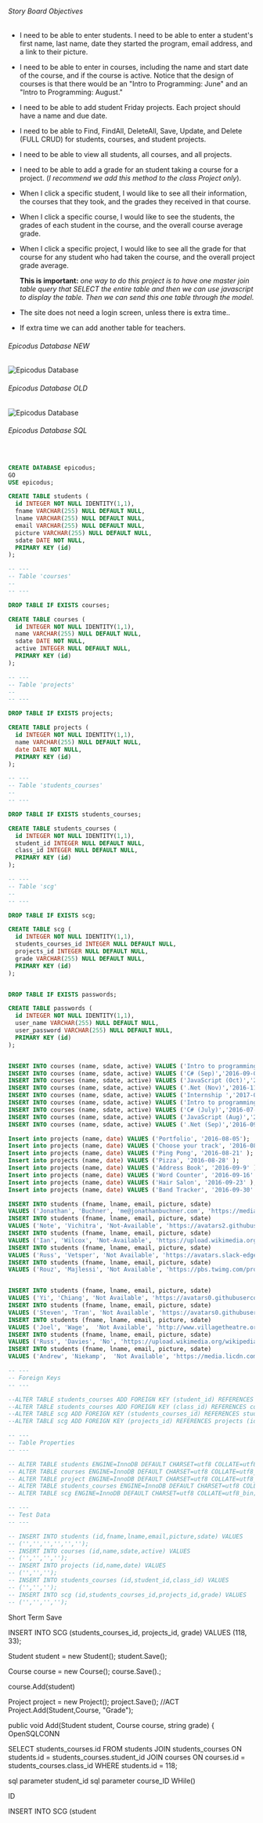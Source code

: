 

###### Story Board Objectives
+ I need to be able to enter students. I need to be able to enter a student's first name, last name, date they started the program, email address, and a link to their picture.
+ I need to be able to enter in courses, including the name and start date of the course, and if the course is active.  Notice that the design of courses is that there would be an "Intro to Programming: June" and an "Intro to Programming: August."
+ I need to be able to add student Friday projects.  Each project should have a name and due date.
+ I need to be able to Find, FindAll, DeleteAll, Save, Update, and Delete (FULL CRUD) for students, courses, and student projects.
+ I need to be able to view all students, all courses, and all projects.
+ I need to be able to add a grade for an student taking a course for a project. (_I recommend we add this method to the class Project only_).
+ When I click a specific student, I would like to see all their information, the courses that they took, and the grades they received in that course.
+ When I click a specific course, I would like to see the students, the grades of each student in the course, and the overall course average grade.
+ When I click a specific project, I would like to see all the grade for that course for any student who had taken the course, and the overall project grade average.

  **This is important:** _one way to do this project is to have one master join table query that SELECT the entire table and then we can use javascript to display the table. Then we can send this one table through the model._
+ The site does not need a login screen, unless there is extra time..
+ If extra time we can add another table for teachers.

###### Epicodus Database NEW
![Epicodus Database](Content/img/EpicodusDataBasePicture.png "Epicodus Database Updated")

###### Epicodus Database OLD
![Epicodus Database](Content/img/tables.png "Epicodus Database")

###### Epicodus Database SQL
```sql


CREATE DATABASE epicodus;
GO
USE epicodus;

CREATE TABLE students (
  id INTEGER NOT NULL IDENTITY(1,1),
  fname VARCHAR(255) NULL DEFAULT NULL,
  lname VARCHAR(255) NULL DEFAULT NULL,
  email VARCHAR(255) NULL DEFAULT NULL,
  picture VARCHAR(255) NULL DEFAULT NULL,
  sdate DATE NOT NULL,
  PRIMARY KEY (id)
);

-- ---
-- Table 'courses'
--
-- ---

DROP TABLE IF EXISTS courses;

CREATE TABLE courses (
  id INTEGER NOT NULL IDENTITY(1,1),
  name VARCHAR(255) NULL DEFAULT NULL,
  sdate DATE NOT NULL,
  active INTEGER NULL DEFAULT NULL,
  PRIMARY KEY (id)
);

-- ---
-- Table 'projects'
--
-- ---

DROP TABLE IF EXISTS projects;

CREATE TABLE projects (
  id INTEGER NOT NULL IDENTITY(1,1),
  name VARCHAR(255) NULL DEFAULT NULL,
  date DATE NOT NULL,
  PRIMARY KEY (id)
);

-- ---
-- Table 'students_courses'
--
-- ---

DROP TABLE IF EXISTS students_courses;

CREATE TABLE students_courses (
  id INTEGER NOT NULL IDENTITY(1,1),
  student_id INTEGER NULL DEFAULT NULL,
  class_id INTEGER NULL DEFAULT NULL,
  PRIMARY KEY (id)
);

-- ---
-- Table 'scg'
--
-- ---

DROP TABLE IF EXISTS scg;

CREATE TABLE scg (
  id INTEGER NOT NULL IDENTITY(1,1),
  students_courses_id INTEGER NULL DEFAULT NULL,
  projects_id INTEGER NULL DEFAULT NULL,
  grade VARCHAR(255) NULL DEFAULT NULL,
  PRIMARY KEY (id)
);


DROP TABLE IF EXISTS passwords;

CREATE TABLE passwords (
  id INTEGER NOT NULL IDENTITY(1,1),
  user_name VARCHAR(255) NULL DEFAULT NULL,
  user_password VARCHAR(255) NULL DEFAULT NULL,
  PRIMARY KEY (id)
);


INSERT INTO courses (name, sdate, active) VALUES ('Intro to programming (Aug)','2016-08-01','0');
INSERT INTO courses (name, sdate, active) VALUES ('C# (Sep)','2016-09-06','1');
INSERT INTO courses (name, sdate, active) VALUES ('JavaScript (Oct)','2016-10-11','2');
INSERT INTO courses (name, sdate, active) VALUES ('.Net (Nov)','2016-11-16','2');
INSERT INTO courses (name, sdate, active) VALUES ('Internship ','2017-01-03','2');
INSERT INTO courses (name, sdate, active) VALUES ('Intro to programming (June)','2016-06-22','0');
INSERT INTO courses (name, sdate, active) VALUES ('C# (July)','2016-07-28','0');
INSERT INTO courses (name, sdate, active) VALUES ('JavaScript (Aug)','2016-08-29','0');
INSERT INTO courses (name, sdate, active) VALUES ('.Net (Sep)','2016-09-22','1');

Insert into projects (name, date) VALUES ('Portfolio', '2016-08-05');
Insert into projects (name, date) VALUES ('Choose your track', '2016-08-13' );
Insert into projects (name, date) VALUES ('Ping Pong', '2016-08-21' );
Insert into projects (name, date) VALUES ('Pizza', '2016-08-28' );
Insert into projects (name, date) VALUES ('Address Book', '2016-09-9' );
Insert into projects (name, date) VALUES ('Word Counter', '2016-09-16' );
Insert into projects (name, date) VALUES ('Hair Salon', '2016-09-23' );
Insert into projects (name, date) VALUES ('Band Tracker', '2016-09-30' );

INSERT INTO students (fname, lname, email, picture, sdate)
VALUES ('Jonathan', 'Buchner', 'me@jonathanbuchner.com', 'https://media.licdn.com/mpr/mpr/shrinknp_200_200/AAEAAQAAAAAAAAQhAAAAJDcyMzkwNzQwLTgwOGYtNDZhZS1iNjQxLTY4NDA4NTQyYjJiMA.jpg', '2016-08-01' );
INSERT INTO students (fname, lname, email, picture, sdate)
VALUES ('Note', 'Vichitra', 'Not-Available', 'https://avatars2.githubusercontent.com/u/19232053?v=3&s=400', '2016-08-01' );
INSERT INTO students (fname, lname, email, picture, sdate)
VALUES ('Ian', 'Wilcox', 'Not-Available', 'https://upload.wikimedia.org/wikipedia/commons/a/ac/No_image_available.svg', '2016-08-01' );
INSERT INTO students (fname, lname, email, picture, sdate)
VALUES ('Russ', 'Vetsper', 'Not Available', 'https://avatars.slack-edge.com/2016-06-14/50984628224_5859e6967bca456045be_512.png', '2016-08-01' );
INSERT INTO students (fname, lname, email, picture, sdate)
VALUES ('Rouz', 'Majlessi', 'Not Available', 'https://pbs.twimg.com/profile_images/3748163517/30900ad24d146fc561bb65c6f96a490e_400x400.jpeg', '2016-06-23' );


INSERT INTO students (fname, lname, email, picture, sdate)
VALUES ('Yi', 'Chiang', 'Not Available', 'https://avatars0.githubusercontent.com/u/17328624?v=3&s=466', '2016-06-23' );
INSERT INTO students (fname, lname, email, picture, sdate)
VALUES ('Steven', 'Tran', 'Not Available', 'https://avatars0.githubusercontent.com/u/19356994?v=3&s=400', '2016-06-23' );
INSERT INTO students (fname, lname, email, picture, sdate)
VALUES ('Joel', 'Wage',  'Not Available', 'http://www.villagetheatre.org/Graphics/kidstage/Instructors/Joel-Waage.jpg', '2016-06-23' );
INSERT INTO students (fname, lname, email, picture, sdate)
VALUES ('Russ', 'Davies', 'No', 'https://upload.wikimedia.org/wikipedia/commons/a/ac/No_image_available.svg', '2016-06-23' );
INSERT INTO students (fname, lname, email, picture, sdate)
VALUES ('Andrew', 'Niekamp',  'Not Available', 'https://media.licdn.com/mpr/mpr/shrinknp_200_200/AAEAAQAAAAAAAAICAAAAJDVlYTVlNDU4LTIyMTQtNDczZi04NmIzLTdmMTkzZmY3ZTQ4NQ.jpg', '2016-06-23' );

-- ---
-- Foreign Keys
-- ---

--ALTER TABLE students_courses ADD FOREIGN KEY (student_id) REFERENCES students (id);
--ALTER TABLE students_courses ADD FOREIGN KEY (class_id) REFERENCES courses (id);
--ALTER TABLE scg ADD FOREIGN KEY (students_courses_id) REFERENCES students_courses (id);
--ALTER TABLE scg ADD FOREIGN KEY (projects_id) REFERENCES projects (id);

-- ---
-- Table Properties
-- ---

-- ALTER TABLE students ENGINE=InnoDB DEFAULT CHARSET=utf8 COLLATE=utf8_bin;
-- ALTER TABLE courses ENGINE=InnoDB DEFAULT CHARSET=utf8 COLLATE=utf8_bin;
-- ALTER TABLE project ENGINE=InnoDB DEFAULT CHARSET=utf8 COLLATE=utf8_bin;
-- ALTER TABLE students_courses ENGINE=InnoDB DEFAULT CHARSET=utf8 COLLATE=utf8_bin;
-- ALTER TABLE scg ENGINE=InnoDB DEFAULT CHARSET=utf8 COLLATE=utf8_bin;

-- ---
-- Test Data
-- ---

-- INSERT INTO students (id,fname,lname,email,picture,sdate) VALUES
-- ('','','','','','');
-- INSERT INTO courses (id,name,sdate,active) VALUES
-- ('','','','');
-- INSERT INTO projects (id,name,date) VALUES
-- ('','','');
-- INSERT INTO students_courses (id,student_id,class_id) VALUES
-- ('','','');
-- INSERT INTO scg (id,students_courses_id,projects_id,grade) VALUES
-- ('','','','');
```

Short Term Save

INSERT INTO SCG (students_courses_id, projects_id, grade) VALUES (118, 33);

Student student = new Student();
student.Save();

Course course = new Course();
course.Save().;

course.Add(student)

Project project = new Project();
project.Save();
//ACT
Project.Add(Student,Course, "Grade");

public void Add(Student student, Course course, string grade)
{
OpenSQLCONN

SELECT students_courses.id FROM students JOIN students_courses
ON students.id = students_courses.student_id JOIN courses
ON courses.id = students_courses.class_id
WHERE students.id = 118;

sql parameter student_id
sql parameter course_ID
WHile()


ID

INSERT INTO SCG (student
